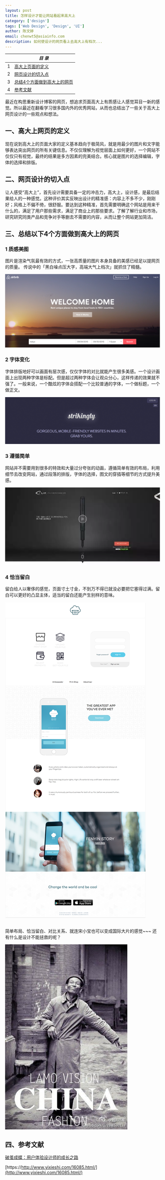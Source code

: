 ```yaml
---
layout: post
title: 怎样设计才能让网站看起来高大上
category: ['design']
tags: ['Web Design', 'Design', 'UI']
author: 陈文婷
email: chenwt5@asiainfo.com
description: 如何使设计的网页看上去高大上有档次...
---
```


|  |  *目 录* |
| --- | --- |
| 1 | [高大上页面的定义](#intro) |
| 2 | [网页设计的切入点](#names) |
| 3 | [总结4个方面做到高大上的网页](#replace) |
| 4 | [参考文献](#reference)|


最近在构思重新设计博客的网页，想追求页面高大上有质感让人感觉耳目一新的感觉。所以最近在翻看学习很多国内外的优秀网站，从而也总结出了一些关于高大上网页设计的一些观点和想法。


## 一、高大上网页的定义 <a name="intro"></a>

现在说到高大上的页面大家的定义基本趋向于极简风，就是用最少的图片和文字能够表达突出网页的所有关键信息。不仅仅理解为视觉层面上如何更好，一个网站不仅仅只有视觉，最终的结果是多方因素的完美结合。核心就是图片的选择编辑，字体的选择和排版。

[id]: url/to/image  "Optional title attribute"
    
## 二、网页设计的切入点<a name="names"></a>

让人感受“高大上”，首先设计需要具备一定的冲击力，高大上，设计感，是最后结果给人的一种感觉。这种评价其实反映出设计的精准感：内容上不多不少，刚刚好；风格上不偏不倚，很舒服。要达到这种精准，首先需要明确这个网站是用来干什么的，满足了用户那些需求，满足了商业上的那些要求。了解了解行业和市场，研究研究同类产品和竞争对手等删去不需要的内容，从而让整个网站更加简洁。


## 三、总结以下4个方面做到高大上的网页 <a name="replace"></a>

### 1 质感美图
图片是渲染气氛最有效的方式，一张高质量的图片本身具备的美感已经足以提网页的质量。
传说中的「黑白噪点压大字，高端大气上档次」就抓住了精髓。

![Alt text](/images/0e189b48a0cd7f750c18657f3633ae84_r.png)

### 2 字体变化
字体排版地好可以画面有层次感，仅仅字体的对比就能产生很多美感。一个设计画面上出现两种字体是标配。但是超过两种字体会让观众分心，这样传递的效果就不强了。一般来说，一个酷炫的字体会搭配一个比较普通的字体，一个做标题，一个做正文。 

![Alt text](/images/9193c9e42577b21733411543cf8979e3_r.png)

### 3 遵循简单
网站并不需要用到很多的特效和大量过分夸张的动画，遵循简单有效的布局，利用细节去改变网站，通过段落的排版，字体的选择，图文的穿插等细节的方式提升美感。

![Alt text](/images/6b1d1d94bf124949e2c75425255f8ea8_r.png)


### 4 恰当留白
留白给人以奢侈的感觉，页面寸土寸金，不到万不得已就没必要把它塞得过满。留白可以更好的凸显主体，适当的留白还能产生别样的意味。

![Alt text](/images/1f536769af2146ca11e42eed0fb5b8d7_b.jpg)

## <a name="intro"></a>

简单布局、恰当留白、对比关系、就连宋小宝也可以变成国际大片的感觉~~~ 还有什么是设计不能拯救的呢？

![Alt text](/images/06ccb6f63f20bd26b86550e99f198c15_b.jpg)

## 四、参考文献<a name="reference"></a>
[破茧成蝶：用户体验设计师的成长之路](http://baike.baidu.com/link?url=3qsr0wpF6bpD1mZX8HV7ADuuxLHaxn-Ygxa7h0Rdnm9eBUt_or9Cq_uEn_6Z2A8Is4RkT1NcJ7O4ZspX3PvJIMUa4dCkYxaRGbPXrSAEbkq7Lrq0w49ZV-juQCtu341oihS8vkJ4ONYvQejmCBiYVC7GY_V6LB8xxaGXgRwczhARBTJFy3QmEeDCPAcDMLAB9W1AeCkCvllHYSec0ewflCkFD1-vfvn-1Eq1SxnYf8YmQyHULcRhLhYmadr8ww3E2vfOfliys4Rojt2fueux_a)

[https://http://www.yixieshi.com/16085.html/](http://www.yixieshi.com/16085.html/)

